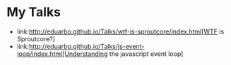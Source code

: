 My Talks
========

- link:http://eduarbo.github.io/Talks/wtf-is-sproutcore/index.html[WTF is Sproutcore?]
- link:http://eduarbo.github.io/Talks/js-event-loop/index.html[Understanding the javascript
  event loop]
